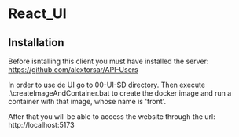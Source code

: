 # React_UI

## Installation
Before isntalling this client you must have installed the server: https://github.com/alextorsar/API-Users

In order to use de UI go to 00-UI-SD directory. Then execute .\createImageAndContainer.bat to create the docker image and run a container with that image, whose name is 'front'.

After that you will be able to access the website through the url: http://localhost:5173
